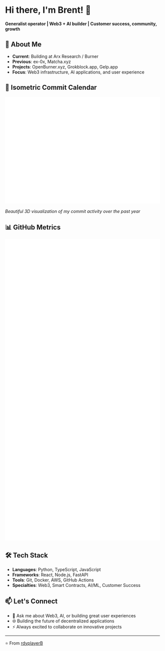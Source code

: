# Hi there, I'm Brent! 👋

**Generalist operator | Web3 + AI builder | Customer success, community, growth**

## 🚀 About Me

- **Current**: Building at Arx Research / Burner
- **Previous**: ex-0x, Matcha.xyz
- **Projects**: OpenBurner.xyz, Grokblock.app, Gelp.app
- **Focus**: Web3 infrastructure, AI applications, and user experience

## 📅 Isometric Commit Calendar

![Isometric Commit Calendar](https://raw.githubusercontent.com/rdyplayerB/rdyplayerB/main/metrics.plugin.isocalendar.svg)

*Beautiful 3D visualization of my commit activity over the past year*

## 📊 GitHub Metrics

![GitHub Metrics](https://raw.githubusercontent.com/rdyplayerB/rdyplayerB/main/metrics.svg)

## 🛠️ Tech Stack

- **Languages**: Python, TypeScript, JavaScript
- **Frameworks**: React, Node.js, FastAPI
- **Tools**: Git, Docker, AWS, GitHub Actions
- **Specialties**: Web3, Smart Contracts, AI/ML, Customer Success

## 📫 Let's Connect

- 💬 Ask me about Web3, AI, or building great user experiences
- 🌐 Building the future of decentralized applications
- ⚡ Always excited to collaborate on innovative projects

---

⭐ From [rdyplayerB](https://github.com/rdyplayerB)